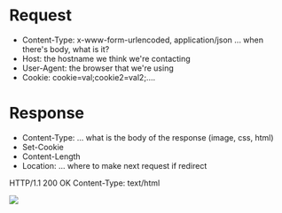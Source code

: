 Request
===

* Content-Type: x-www-form-urlencoded, application/json ... when there's body, what is it?
* Host: the hostname we think we're contacting
* User-Agent: the browser that we're using
* Cookie: cookie=val;cookie2=val2;....

Response
===
* Content-Type: ... what is the body of the response (image, css, html)
* Set-Cookie
* Content-Length
* Location: ... where to make next request if redirect


HTTP/1.1 200 OK 
Content-Type: text/html

<img src=foo.jpg />















